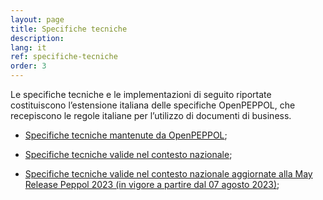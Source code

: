 ```yaml
---
layout: page
title: Specifiche tecniche
description:
lang: it
ref: specifiche-tecniche
order: 3
---
```


Le specifiche tecniche e le implementazioni di seguito riportate costituiscono l’estensione italiana delle specifiche OpenPEPPOL, che recepiscono le regole italiane per l’utilizzo di documenti di business.

- <a aria-label="Peppol.eu - Specifiche tecniche mantenute da OpenPEPPOL - Collegamento a sito esterno" title="Collegamento a sito esterno" href="https://peppol.org/library/?technical-documentation" target="_blank">Specifiche tecniche mantenute da OpenPEPPOL</a>;

- <a aria-label="Specifiche tecniche valide nel contesto nazionale" title="Specifiche tecniche valide nel contesto nazionale" href="https://peppol-docs.agid.gov.it/docs/my_index.jsp" target="_blank">Specifiche tecniche valide nel contesto nazionale</a>;

- <a aria-label="Specifiche tecniche valide nel contesto nazionale aggiornate alla May Release Peppol 2023 (in vigore a partire dal 07 agosto 2023)" title="Specifiche tecniche valide nel contesto nazionale aggiornate alla May Release Peppol 2023 (in vigore a partire dal 07 agosto 2023)" href="https://peppol-docs.agid.gov.it/docs-next-release/my_index.jsp" target="_blank">Specifiche tecniche valide nel contesto nazionale aggiornate alla May Release Peppol 2023 (in vigore a partire dal 07 agosto 2023)</a>;
